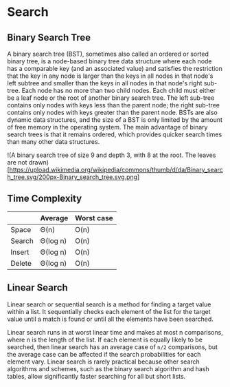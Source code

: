 # Search

## Binary Search Tree

A binary search tree (BST), sometimes also called an ordered or sorted binary tree, is a node-based binary tree data structure where each node has a comparable key (and an associated value) and satisfies the restriction that the key in any node is larger than the keys in all nodes in that node's left subtree and smaller than the keys in all nodes in that node's right sub-tree. Each node has no more than two child nodes. Each child must either be a leaf node or the root of another binary search tree. The left sub-tree contains only nodes with keys less than the parent node; the right sub-tree contains only nodes with keys greater than the parent node. BSTs are also dynamic data structures, and the size of a BST is only limited by the amount of free memory in the operating system. The main advantage of binary search trees is that it remains ordered, which provides quicker search times than many other data structures.

!(A binary search tree of size 9 and depth 3, with 8 at the root. The leaves are not drawn)[https://upload.wikimedia.org/wikipedia/commons/thumb/d/da/Binary_search_tree.svg/200px-Binary_search_tree.svg.png]

## Time Complexity

|        |Average   |Worst case|
|--------|----------|----------|
|Space   |Θ(n)      |O(n)      |
|Search  |Θ(log n)  |O(n)      |
|Insert  |Θ(log n)  |O(n)      |
|Delete  |Θ(log n)  |O(n)      |


## Linear Search

Linear search or sequential search is a method for finding a target value within a list. It sequentially checks each element of the list for the target value until a match is found or until all the elements have been searched.

Linear search runs in at worst linear time and makes at most n comparisons, where n is the length of the list. If each element is equally likely to be searched, then linear search has an average case of `n/2` comparisons, but the average case can be affected if the search probabilities for each element vary. Linear search is rarely practical because other search algorithms and schemes, such as the binary search algorithm and hash tables, allow significantly faster searching for all but short lists.